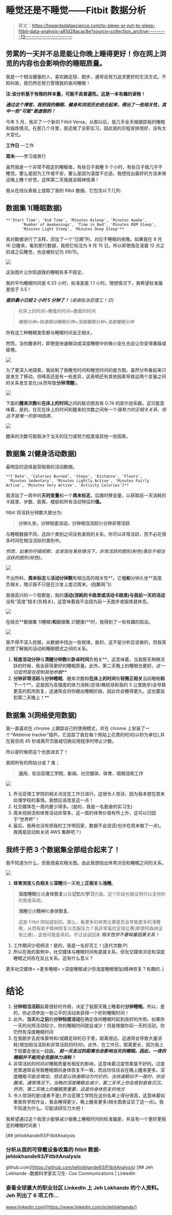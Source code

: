 # 睡觉还是不睡觉——Fitbit 数据分析

> 原文：<https://towardsdatascience.com/to-sleep-or-not-to-sleep-fitbit-data-analysis-a81d28acac8e?source=collection_archive---------13----------------------->

## 劳累的一天并不总是能让你晚上睡得更好！你在网上浏览的内容也会影响你的睡眠质量。

我是一个相当健康的人，喜欢踢足球、跑步，通常会努力追求更好的生活方式。不知何故，我仍然在努力管理我的夜间睡眠！

**注:该分析基于有限的样本量，可能不具普遍性。这是一本有趣的读物！**

***通过这个博客，我把我的睡眠、健身和浏览历史结合起来，得出了一些相关性，其中一些“可能”是虚假的！***

今年 5 月，我买了一个新的 Fitbit Versa，从那以后，我几乎全天候跟踪我的睡眠和锻炼情况。在那几个月里，我还做了全职实习，因此我的日程安排很好，没有太大变化。

**工作日** —工作

**周末**——学习或旅行

虽然我是一个非常不稳定的睡眠者。有些日子我睡 9 个小时，有些日子我几乎不睡觉。要么是因为工作或不安，要么是因为温度不合适。我想找出最好的方法来保证晚上睡个好觉，这样第二天我就会精神饱满！

我从在线仪表板上提取了我的 fitbit 数据。它包含以下几列:

## 数据集 1(睡眠数据)

```
**'Start Time', 'End Time', 'Minutes Asleep', 'Minutes Awake',
       'Number of Awakenings', 'Time in Bed', 'Minutes REM Sleep',
       'Minutes Light Sleep', 'Minutes Deep Sleep'**
```

我对数据进行了注释，添加了一个“日期”列，对应于睡眠的夜晚。如果我在 9 月 16 日醒来，看到那行数据，我把它标注为 9 月 15 日。所以即使我在凌晨 12 点之前或之后睡觉，也会被标记为 09/15。

![](img/38bac68a137000aeac18dd673dc04ad8.png)

这张图片让你知道我的睡眠有多不稳定。

我的平均睡眠时间是 6.33 小时，标准差是 1.1 小时。理想情况下，我希望标准偏差低于 0.5！

***是的最小已经 2 小时 5 分钟了！*** *(谢谢佐治亚理工！:D)*

> 在床上的时间=睡着的时间+醒着的时间
> 
> *睡眠分钟=快速眼动睡眠分钟+深度睡眠分钟+浅度睡眠分钟*

所有这三种睡眠类型都与睡眠时间呈正相关。

然而，当你醒来时，即使是快速眼动或深度睡眠中的微小变化也会让你变得暴躁或疲倦。

![](img/59fa58dcc942253166ed5a1ad2c0adeb.png)

为了更深入地探索，我绘制了我睡觉时间和睡觉时间的直方图。虽然分布看起来只是发生了移动，但峰高还是有一些差异，这表明还有其他因素导致这两个变量之间的关系发生变化(从而导致**分钟清醒**)。

![](img/14136dfba4e3072611549a88b78fe242.png)

下面的**醒来次数**和**在床上的时间**之间的联合图具有 0.74 的皮尔逊系数。这可能意味着，是的，在花在床上的时间和醒来的次数之间有一个*强有力的正相关关系，但这不是唯一的影响因素。*

![](img/1583057f48252c078a9201381a21b049.png)

醒来的次数可能取决于当天的压力或努力程度或其他一些因素。

## 数据集 2(健身活动数据)

最明显的选择是获取我的活动数据。

```
**['Date', 'Calories Burned', 'Steps', 'Distance', 'Floors',
 'Minutes Sedentary', 'Minutes Lightly Active', 'Minutes Fairly Active', 'Minutes Very Active', 'Activity Calories']**
```

我添加了一周中的**天的变量**和一个**周末标志**，后跟时移变量，以获取前一天消耗的卡路里、步数、距离、楼层和所有活动特征的**值。**

fitbit 将活跃分钟数大致分为:

> **分钟久坐，分钟轻度活动，分钟相当活跃**和**分钟非常活跃**

与睡眠数据不同，这四个类别之间没有直观的关系，你可以非常活跃，而不必花很多时间在相当活跃的类别中。

*然而，如果你仔细观察，会发现在某些情况下，非常活跃的图形(粉色)落后于相当活跃的图形(棕色)。*

![](img/b6ac89dcfb9afd46adbf2482df88f42b.png)

不出所料，**周末标志**与**活动分钟数**有相当高的相关性**。它**也和**分钟久坐**高度负相关，暗示我不只是在沙发上度过周末。(抱歉网飞)

我很高兴的一个观察是，我的**活动(消耗的卡路里或活动卡路里)与我前一天的活动** 没有“高度”相关(负相关)，这意味着我不会因为前一天跑步或锻炼就休息。

![](img/274631167e22360baafc459161c1629c.png)

在结合**数据集 1(睡眠)**和**数据集 2(健康)**时，我得到了一些有趣的假设。

![](img/0faa76654b107fecfe6147a267cfd267.png)

我不得不深入挖掘，从数据中找出一些规律。是的，这不是分析应该做的，但我真的想了解我的活动和睡眠模式之间的关系。

1.  **轻度活动分钟**与**清醒分钟数**和**卧床时间**负相关**。这意味着，当我那天稍微活跃的时候，我会获得更好的睡眠质量。此外，第二天晚上的睡眠也更好。*这一切显然是在控制其他参数***
2.  **分钟非常活跃**与**分钟睡眠**、醒来次数和**在床上的时间**有**轻微正相关**当前睡眠**和**下一个**。这是因为高强度的体力消耗(足球/橄榄球和我的 5 公里跑步)会导致更高的肌肉恢复，这通常会将你踢出睡眠阶段，因此你会睡得更久。这也蔓延到第二天晚上！**

## 数据集 3(网络使用数据)

我一直喜欢在 chrome 上跟踪自己的使用模式，并在 chrome 上安装了一个“Webtime tracker”插件。它追踪了我在每个网站上花费的时间(以秒为单位),并在我空闲 45 秒或离开页面或切换应用程序时停止计数。

所以是时候把这个也放进去了！

我把所有的网站分成 7 类；

> **通用、佐治亚理工学院、新闻、社交媒体、体育、视频流和工作**

![](img/fa44c890f36c18cdb40f297b60f7dcb0.png)

1.  乔治亚理工学院的相关浏览在工作日进行，这很令人惊讶，因为我本想在周末处理学校的事情。我想应该改变这一点！
2.  社交媒体在一周内要少得多。(是的，我是一名勤奋的实习生)
3.  周末视频流和体育活动非常多。这一周的体育价值有所上升，这可以归因于“世界杯”！
4.  最后，我再也没有把我的工作带回家，数据不会说谎(也许在周末做了一点)。我猜是启动和关闭 AWS 集群吧？)

## **我终于把 3 个数据集全部组合起来了！**

我不知道为什么，但我很喜欢相关图。由此我想指出体育浏览和睡眠之间的关系。

![](img/6db1c768a822f5c7b9a58ce09d0a843e.png)

1.  **体育浏览**与**负相关**与**深睡**同一天晚上**正相关**与**浅睡**。

> **深度睡眠**促进**身体恢复**以及**记忆**和**学习**方面。这个阶段也被证明可以支持你的免疫系统。
> 
> **浅睡**促进**精神**和**身体恢复**。
> 
> 这是 Fitbit 网站提到的。那么，看更多的体育比赛是否会导致更多的浅睡眠，从而有助于精神恢复以克服压力？我非常喜欢足球比赛(即使阿森纳没有比赛)，这很可能是真的。不过话说回来 ***相关性并不意味着因果关系！***

1.  工作期间少视频流！是的，我是一名好员工！(迭代次数:P)
2.  所以在我的案例中，社交媒体与睡眠时间有直接关系。但社交媒体浏览和深度睡眠之间存在反比关系。这有什么意义？

更多社交媒体= >更多睡眠= >深度睡眠减少但浅度睡眠增加(精神恢复？有趣的..)

# **结论**

1.  **分钟相当活跃**起着很好的作用，决定了我那天晚上睡着的**分钟睡眠**。所以，是的，你必须参加一些公平的活动来获得一个好的睡眠时间！
2.  此外，**当天**和**之前**的**分钟轻度活动**在确定夜间睡眠时起到良好的作用。如果你一天的光照活动较少，你的睡眠时间就会减少！但是根据你前一天的活动，你仍然有深度睡眠时间
3.  在我跑步去皮埃蒙特和/或踢足球的日子里，距离很远。这通常会导致大量消耗(增加相当活跃和非常活跃的时间)。此外，在工作日，距离更长，因为我上下班要走很长一段路。 ***前一天走过的距离也会影响当天的睡眠。因此，一夜的睡眠并不能完全克服体力消耗！***
4.  非常活跃的时间对睡眠质量有相反的影响，这意味着过度劳累是不好的。过度劳累通常会导致睡眠期间身体恢复不一致，而且你往往会在晚上醒来更多。深度睡眠*可能会增加，但这是以快速眼动为代价的。当快速眼动不一致时，你会醒来。通常情况下，当晚的深度睡眠会减少，第二天早上你会感到昏昏沉沉。然而，第二天晚上的睡眠更重要，这是你身体恢复的地方*
5.  令人惊讶的是(或者不是),乔治亚理工学院在这份名单上得分很高，这意味着如果我有学校作业，我会睡得更少，晚上醒来更多(相关图表证实了这一点)。我不知道为什么。可能读研压力大吧！

我希望通过这个我至少能够减少我晚上睡眠时间的标准偏差，并且有一个更好更稳定的睡眠时间表！

[](https://github.com/jehlokhande93/FitbitAnalysis) [## jehlokhande93/FitbitAnalysis

### 分析从我的可穿戴设备收集的 fitbit 数据- jehlokhande93/FitbitAnalysis

github.com](https://github.com/jehlokhande93/FitbitAnalysis) [](https://www.linkedin.com/in/jehlokhande/) [## Jeh Lokhande -数据科学家实习生- Cox Communications | LinkedIn

### 查看全球最大的职业社区 LinkedIn 上 Jeh Lokhande 的个人资料。Jeh 列出了 6 项工作…

www.linkedin.com](https://www.linkedin.com/in/jehlokhande/)